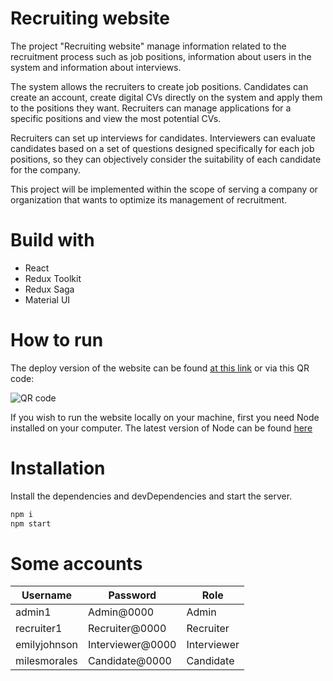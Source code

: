 # Recruiting website
The project "Recruiting website" manage information related to the recruitment process such as job positions, information about users in the system and information about interviews.

The system allows the recruiters to create job positions. Candidates can create an account, create digital CVs directly on the system and apply them to the positions they want. Recruiters can manage applications for a specific positions and view the most potential CVs.

Recruiters can set up interviews for candidates. Interviewers can evaluate candidates based on a set of questions designed specifically for each job positions, so they can objectively consider the suitability of each candidate for the company.

This project will be implemented within the scope of serving a company or organization that wants to optimize its management of recruitment.
# Build with
- React
- Redux Toolkit
- Redux Saga
- Material UI
# How to run
The deploy version of the website can be found [at this link](https://intern-team4.vercel.app/home) or via this QR code:

![QR code](https://gitlab.com/namkha1032/intern-team4/-/raw/main/src/assets/img/qrcode.png)

If you wish to run the website locally on your machine, first you need Node installed on your computer. The latest version of Node can be found [here](https://nodejs.org/en)
# Installation
Install the dependencies and devDependencies and start the server.
```sh
npm i
npm start
```
# Some accounts
| Username | Password | Role
| ------ | ------ | ------ |
| admin1 | Admin@0000 | Admin |
| recruiter1 | Recruiter@0000 | Recruiter |
| emilyjohnson | Interviewer@0000 | Interviewer |
| milesmorales | Candidate@0000 | Candidate |

